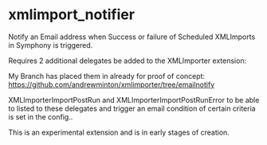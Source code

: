 xmlimport_notifier
==================

Notify an Email address when Success or failure of Scheduled XMLImports in Symphony is triggered.

Requires 2 additional delegates be added to the XMLImporter extension:

My Branch has placed them in already for proof of concept: https://github.com/andrewminton/xmlimporter/tree/emailnotify

XMLImporterImportPostRun and XMLImporterImportPostRunError to be able to listed to these delegates and trigger an email condition of certain criteria is set in the config..

This is an experimental extension and is in early stages of creation.
